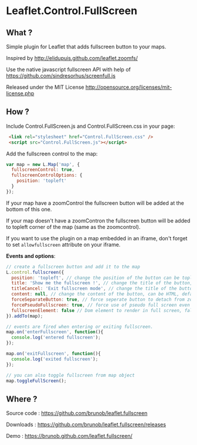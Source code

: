 Leaflet.Control.FullScreen
============

What ?
------

Simple plugin for Leaflet that adds fullscreen button to your maps.

Inspired by http://elidupuis.github.com/leaflet.zoomfs/

Use the native javascript fullscreen API with help of https://github.com/sindresorhus/screenfull.js

Released under the MIT License http://opensource.org/licenses/mit-license.php

How ?
------

Include Control.FullScreen.js and Control.FullScreen.css in your page:

``` html
 <link rel="stylesheet" href="Control.FullScreen.css" />
 <script src="Control.FullScreen.js"></script>
```

Add the fullscreen control to the map:

``` js
var map = new L.Map('map', {
  fullscreenControl: true,
  fullscreenControlOptions: {
    position: 'topleft'
  }
});
```

If your map have a zoomControl the fullscreen button will be added at the bottom of this one.

If your map doesn't have a zoomContron the fullscreen button will be added to topleft corner of the map (same as the zoomcontrol).

If you want to use the plugin on a map embedded in an iframe, don't forget to set `allowfullscreen` attribute on your iframe.

__Events and options__:

``` js
// create a fullscreen button and add it to the map
L.control.fullscreen({
  position: 'topleft', // change the position of the button can be topleft, topright, bottomright or bottomleft, defaut topleft
  title: 'Show me the fullscreen !', // change the title of the button, default Full Screen
  titleCancel: 'Exit fullscreen mode', // change the title of the button when fullscreen is on, default Exit Full Screen
  content: null, // change the content of the button, can be HTML, default null
  forceSeparateButton: true, // force seperate button to detach from zoom buttons, default false
  forcePseudoFullscreen: true, // force use of pseudo full screen even if full screen API is available, default false
  fullscreenElement: false // Dom element to render in full screen, false by default, fallback to map._container
}).addTo(map);

// events are fired when entering or exiting fullscreen.
map.on('enterFullscreen', function(){
  console.log('entered fullscreen');
});

map.on('exitFullscreen', function(){
  console.log('exited fullscreen');
});

// you can also toggle fullscreen from map object
map.toggleFullScreen();
```

Where ?
------

Source code : https://github.com/brunob/leaflet.fullscreen

Downloads : https://github.com/brunob/leaflet.fullscreen/releases

Demo : https://brunob.github.com/leaflet.fullscreen/
